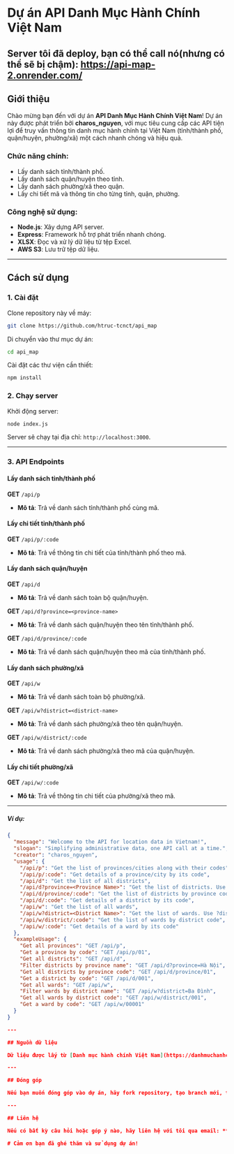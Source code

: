 
# Dự án API Danh Mục Hành Chính Việt Nam

## Server tôi đã deploy, bạn có thể call nó(nhưng có thể sẽ bị chậm): **https://api-map-2.onrender.com/**

## Giới thiệu

Chào mừng bạn đến với dự án **API Danh Mục Hành Chính Việt Nam**!
Dự án này được phát triển bởi **charos_nguyen**, với mục tiêu cung cấp các API tiện lợi để truy vấn thông tin danh mục hành chính tại Việt Nam (tỉnh/thành phố, quận/huyện, phường/xã) một cách nhanh chóng và hiệu quả.

### Chức năng chính:

- Lấy danh sách tỉnh/thành phố.
- Lấy danh sách quận/huyện theo tỉnh.
- Lấy danh sách phường/xã theo quận.
- Lấy chi tiết mã và thông tin cho từng tỉnh, quận, phường.

### Công nghệ sử dụng:

- **Node.js**: Xây dựng API server.
- **Express**: Framework hỗ trợ phát triển nhanh chóng.
- **XLSX**: Đọc và xử lý dữ liệu từ tệp Excel.
- **AWS S3**: Lưu trữ tệp dữ liệu.

---

## Cách sử dụng

### 1. Cài đặt

Clone repository này về máy:

```bash
git clone https://github.com/htruc-tcnct/api_map
```

Di chuyển vào thư mục dự án:

```bash
cd api_map
```

Cài đặt các thư viện cần thiết:

```bash
npm install
```

### 2. Chạy server

Khởi động server:

```bash
node index.js
```

Server sẽ chạy tại địa chỉ: `http://localhost:3000`.

---

### 3. API Endpoints
#### Lấy danh sách tỉnh/thành phố

**GET** `/api/p`

- **Mô tả**: Trả về danh sách tỉnh/thành phố cùng mã.

#### Lấy chi tiết tỉnh/thành phố

**GET** `/api/p/:code`

- **Mô tả**: Trả về thông tin chi tiết của tỉnh/thành phố theo mã.

#### Lấy danh sách quận/huyện

**GET** `/api/d`

- **Mô tả**: Trả về danh sách toàn bộ quận/huyện.

**GET** `/api/d?province=<province-name>`

- **Mô tả**: Trả về danh sách quận/huyện theo tên tỉnh/thành phố.

**GET** `/api/d/province/:code`

- **Mô tả**: Trả về danh sách quận/huyện theo mã của tỉnh/thành phố.
  
#### Lấy danh sách phường/xã

**GET** `/api/w`

- **Mô tả**: Trả về danh sách toàn bộ phường/xã.

**GET** `/api/w?district=<district-name>`

- **Mô tả**: Trả về danh sách phường/xã theo tên quận/huyện.
  
**GET** `/api/w/district/:code`

- **Mô tả**: Trả về danh sách phường/xã theo mã của quận/huyện.
  
#### Lấy chi tiết phường/xã

**GET** `/api/w/:code`

- **Mô tả**: Trả về thông tin chi tiết của phường/xã theo mã.

---

##### Ví dụ:

```json
{
  "message": "Welcome to the API for location data in Vietnam!",
  "slogan": "Simplifying administrative data, one API call at a time.",
  "creator": "charos_nguyen",
  "usage": {
    "/api/p": "Get the list of provinces/cities along with their codes",
    "/api/p/:code": "Get details of a province/city by its code",
    "/api/d": "Get the list of all districts",
    "/api/d?province=<Province Name>": "Get the list of districts. Use ?province=<Province Name> to filter",
    "/api/d/province/:code": "Get the list of districts by province code",
    "/api/d/:code": "Get details of a district by its code",
    "/api/w": "Get the list of all wards",
    "/api/w?district=<District Name>": "Get the list of wards. Use ?district=<District Name> to filter",
    "/api/w/district/:code": "Get the list of wards by district code",
    "/api/w/:code": "Get details of a ward by its code"
  },
  "exampleUsage": {
    "Get all provinces": "GET /api/p",
    "Get a province by code": "GET /api/p/01",
    "Get all districts": "GET /api/d",
    "Filter districts by province name": "GET /api/d?province=Hà Nội",
    "Get all districts by province code": "GET /api/d/province/01",
    "Get a district by code": "GET /api/d/001",
    "Get all wards": "GET /api/w",
    "Filter wards by district name": "GET /api/w?district=Ba Đình",
    "Get all wards by district code": "GET /api/w/district/001",
    "Get a ward by code": "GET /api/w/00001"
  }
}

---

## Nguồn dữ liệu

Dữ liệu được lấy từ [Danh mục hành chính Việt Nam](https://danhmuchanhchinh.gso.gov.vn/Default.aspx), một nguồn chính thống được cung cấp bởi Tổng cục Thống kê.

---

## Đóng góp

Nếu bạn muốn đóng góp vào dự án, hãy fork repository, tạo branch mới, thực hiện chỉnh sửa và gửi pull request. Tôi rất hoan nghênh mọi đóng góp từ cộng đồng.

---

## Liên hệ

Nếu có bất kỳ câu hỏi hoặc góp ý nào, hãy liên hệ với tôi qua email: **nguyencharos@gmail.com** hoặc tạo một issue trên GitHub.

# Cảm ơn bạn đã ghé thăm và sử dụng dự án!



